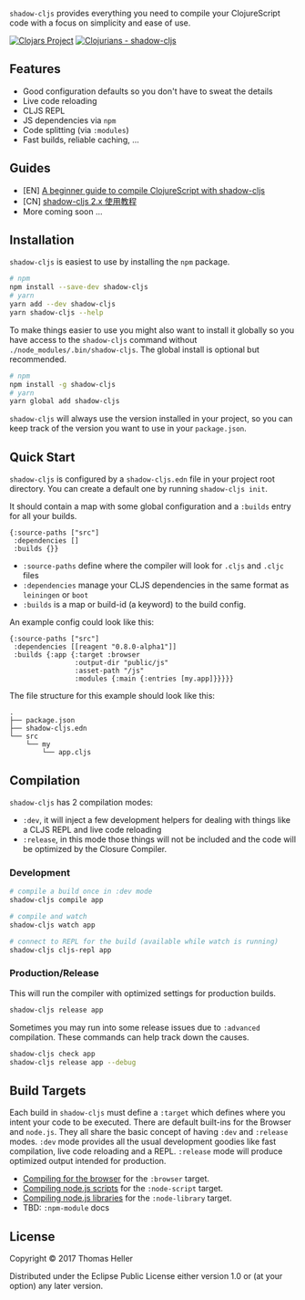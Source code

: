 `shadow-cljs` provides everything you need to compile your ClojureScript code with a focus on simplicity and ease of use.

[![Clojars Project](https://img.shields.io/clojars/v/thheller/shadow-cljs.svg)](https://clojars.org/thheller/shadow-cljs)
[![Clojurians - shadow-cljs](https://img.shields.io/badge/Clojurians-shadow--cljs-lightgrey.svg)](https://clojurians.slack.com/messages/C6N245JGG/)

## Features

- Good configuration defaults so you don't have to sweat the details
- Live code reloading
- CLJS REPL
- JS dependencies via `npm`
- Code splitting (via `:modules`)
- Fast builds, reliable caching, ...


## Guides

- [EN] [A beginner guide to compile ClojureScript with shadow-cljs](https://medium.com/@jiyinyiyong/a-beginner-guide-to-compile-clojurescript-with-shadow-cljs-26369190b786)
- [CN] [shadow-cljs 2.x 使用教程](https://segmentfault.com/a/1190000011499210)
- More coming soon ...


## Installation

`shadow-cljs` is easiest to use by installing the `npm` package.

```bash
# npm
npm install --save-dev shadow-cljs
# yarn
yarn add --dev shadow-cljs
yarn shadow-cljs --help
```

To make things easier to use you might also want to install it globally so you have access to the `shadow-cljs` command without `./node_modules/.bin/shadow-cljs`. The global install is optional but recommended.

```bash
# npm
npm install -g shadow-cljs
# yarn
yarn global add shadow-cljs
```

`shadow-cljs` will always use the version installed in your project, so you can keep track of the version you want to use in your `package.json`.

## Quick Start

`shadow-cljs` is configured by a `shadow-cljs.edn` file in your project root directory. You can create a default one by running `shadow-cljs init`.

It should contain a map with some global configuration and a `:builds` entry for all your builds.


```edn
{:source-paths ["src"]
 :dependencies []
 :builds {}}
```

- `:source-paths` define where the compiler will look for `.cljs` and `.cljc` files
- `:dependencies` manage your CLJS dependencies in the same format as `leiningen` or `boot`
- `:builds` is a map or build-id (a keyword) to the build config.

An example config could look like this:

```edn
{:source-paths ["src"]
 :dependencies [[reagent "0.8.0-alpha1"]]
 :builds {:app {:target :browser
                :output-dir "public/js"
                :asset-path "/js"
                :modules {:main {:entries [my.app]}}}}}
```

The file structure for this example should look like this:

```
.
├── package.json
├── shadow-cljs.edn
└── src
    └── my
        └── app.cljs
```

## Compilation

`shadow-cljs` has 2 compilation modes:

* `:dev`, it will inject a few development helpers for dealing with things like a CLJS REPL and live code reloading
* `:release`, in this mode those things will not be included and the code will be optimized by the Closure Compiler.

### Development

```bash
# compile a build once in :dev mode
shadow-cljs compile app

# compile and watch
shadow-cljs watch app

# connect to REPL for the build (available while watch is running)
shadow-cljs cljs-repl app
```

### Production/Release

This will run the compiler with optimized settings for production builds.

```bash
shadow-cljs release app
```

Sometimes you may run into some release issues due to `:advanced` compilation. These commands can help track down the causes.

```bash
shadow-cljs check app
shadow-cljs release app --debug
```

## Build Targets

Each build in `shadow-cljs` must define a `:target` which defines where you intent your code to be executed. There are default built-ins for the Browser and `node.js`. They all share the basic concept of having `:dev` and `:release` modes. `:dev` mode provides all the usual development goodies like fast compilation, live code reloading and a REPL. `:release` mode will produce optimized output intended for production.

- [Compiling for the browser](https://github.com/thheller/shadow-cljs/wiki/ClojureScript-for-the-browser) for the `:browser` target.
- [Compiling node.js scripts](https://github.com/thheller/shadow-cljs/wiki/ClojureScript-for-node.js-scripts) for the `:node-script` target.
- [Compiling node.js libraries](https://github.com/thheller/shadow-cljs/wiki/ClojureScript-for-node.js-libraries) for the `:node-library` target.
- TBD: `:npm-module` docs

## License

Copyright © 2017 Thomas Heller

Distributed under the Eclipse Public License either version 1.0 or (at
your option) any later version.
